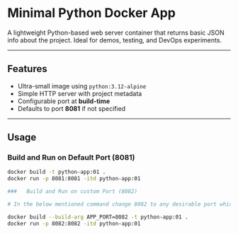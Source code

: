 #  Minimal Python Docker App

A lightweight Python-based web server container that returns basic JSON info about the project. Ideal for demos, testing, and DevOps experiments.

---

## Features

- Ultra-small image using `python:3.12-alpine`
- Simple HTTP server with project metadata
- Configurable port at **build-time**
- Defaults to port **8081** if not specified

---

##  Usage

###  Build and Run on Default Port (8081)

```bash
docker build -t python-app:01 .
docker run -p 8081:8081 -itd python-app:01

###   Build and Run on custom Port (8082)

# In the below mentioned command change 8082 to any desirable port which you want to run your application at

docker build --build-arg APP_PORT=8082 -t python-app:01 .
docker run -p 8082:8082 -itd python-app:01

